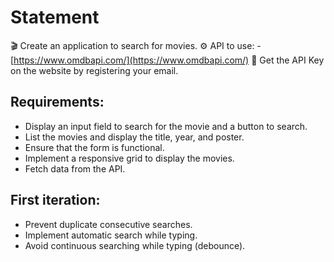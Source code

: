 # Statement

🎬 Create an application to search for movies.
⚙️ API to use: - [https://www.omdbapi.com/](https://www.omdbapi.com/)
📢 Get the API Key on the website by registering your email.

## Requirements:

- Display an input field to search for the movie and a button to search.
- List the movies and display the title, year, and poster.
- Ensure that the form is functional.
- Implement a responsive grid to display the movies.
- Fetch data from the API.

## First iteration:

- Prevent duplicate consecutive searches.
- Implement automatic search while typing.
- Avoid continuous searching while typing (debounce).
